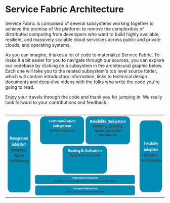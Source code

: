 # Service Fabric Architecture

Service Fabric is composed of several subsystems working together to achieve the promise of the platform: to remove the complexities of distributed computing from developers who want to build highly available, resilient, and massively scalable cloud servcices across public and private clouds, and operating systems. 

As you can imagine, it takes a lot of code to materialize Service Fabric. To make it a bit easier for you to navigate through our sources, you can explore our codebase by clicking on a subsystem in the architecural graphic below. Each one will take you to the related subsystem's top level source folder, which will contain introductory information, links to technical design documents and deep dive videos with the folks who write the code you're going to read. 

Enjoy your travels through the code and thank you for jumping in. We really look forward to your contributions and feedback.   
<br/>
 <table>
        <tr>
          <td align="right" width="130">
             <a href="https://github.com/GitTorre/service-fabric/tree/master/src/prod/src/Management"><img src="https://github.com/GitTorre/service-fabric/blob/master/docs/architecture/Images/Management_E.png" height="230" width="125" align="right" /></a>
          </td>
          <td align="center" width="564">
              <a href="https://github.com/GitTorre/service-fabric/tree/master/src/prod/src/Communication"><img src="https://github.com/GitTorre/service-fabric/blob/master/docs/architecture/Images/Communication_E.png" /></a> 
            <a href="https://github.com/GitTorre/service-fabric/tree/master/src/prod/src/Reliability"><img src="https://github.com/GitTorre/service-fabric/blob/master/docs/architecture/Images/Reliability_E.png" /></a>  
              <a href="https://github.com/GitTorre/service-fabric/tree/master/src/prod/src/Hosting2"><img src="https://github.com/GitTorre/service-fabric/blob/master/docs/architecture/Images/Hosting_E.png" /></a> 
            <br/>
              <a href="https://github.com/GitTorre/service-fabric/tree/master/src/prod/src/Federation"><img src="https://github.com/GitTorre/service-fabric/blob/master/docs/architecture/Images/Federation_E.png" /></a>  
              <a href="https://github.com/GitTorre/service-fabric/tree/master/src/prod/src/Transport"><img src="https://github.com/GitTorre/service-fabric/blob/master/docs/architecture/Images/Transport_E.png" /></a>
          </td>
        <td align="left" width="130">
             <a href="https://github.com/GitTorre/service-fabric/tree/master/src/prod/src/Testability"><img src="https://github.com/GitTorre/service-fabric/blob/master/docs/architecture/Images/Testability_E.png" height="230" width="125" align="left" /></a>
          </td>
        </tr>
 </table>
  





